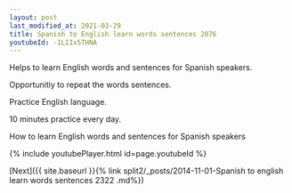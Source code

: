 ```yaml
---
layout: post
last_modified_at: 2021-03-29
title: Spanish to English learn words sentences 2076 
youtubeId: -1LIIx5THNA
---
```

 
 
Helps to learn English words and sentences for Spanish speakers.

Opportunitiy to repeat the words sentences. 

Practice English language. 
 
10 minutes practice every day. 
 
How to learn English words and sentences for Spanish speakers 
 
{% include youtubePlayer.html id=page.youtubeId %}
 
 
[Next]({{ site.baseurl }}{% link  split2/_posts/2014-11-01-Spanish to english learn words sentences 2322 .md%})
 
